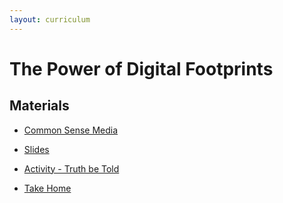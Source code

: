 ```yaml
---
layout: curriculum
---
```


# The Power of Digital Footprints

## Materials

* [Common Sense Media](https://www.commonsense.org/education/digital-citizenship/lesson/the-power-of-digital-footprints)

* [Slides](https://docs.google.com/presentation/d/1d_ZMH3LC_YuQrBAGgaWaf_gTv23QymKkviFcz8ws6Pw/edit#slide=id.g4d35c904b7_0_0)

* [Activity - Truth be Told](https://docs.google.com/document/d/1K05aaJcLWeW7UAkhKDpMvKugwnkRmZi0M_10z7LJsfU/edit?usp=sharing)

* [Take Home](https://docs.google.com/presentation/d/1sj-HlUS7ybkgCUUjW1T1b01qlQYk82Kk8YnECuP-eOc/edit#slide=id.g3ccb25daba_0_8)
